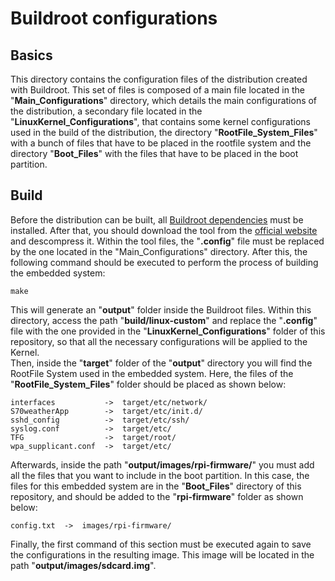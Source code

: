 # Buildroot configurations

## Basics
  
This directory contains the configuration files of the distribution created with Buildroot. This set of files is composed of a main file located in the "**Main_Configurations**" directory, which details the main configurations of the distribution, a secondary file located in the "**LinuxKernel_Configurations**", that contains some kernel configurations used in the build of the distribution, the directory "**RootFile_System_Files**" with a bunch of files that have to be placed in the rootfile system and the directory "**Boot_Files**" with the files that have to be placed in the boot partition.  

## Build

Before the distribution can be built, all [Buildroot dependencies](https://buildroot.org/downloads/manual/manual.html#requirement) must be installed. After that, you should download the tool from the [official website](https://buildroot.org/download.html) and descompress it. Within the tool files, the "**.config**" file must be replaced by the one located in the "Main_Configurations" directory. After this, the following command should be executed to perform the process of building the embedded system:

```
make
```

This will generate an "**output**" folder inside the Buildroot files. Within this directory, access the path "**build/linux-custom**" and replace the "**.config**" file with the one provided in the "**LinuxKernel_Configurations**" folder of this repository, so that all the necessary configurations will be applied to the Kernel.  
Then, inside the "**target**" folder of the "**output**" directory you will find the RootFile System used in the embedded system. Here, the files of the "**RootFile_System_Files**" folder should be placed as shown below:

```
interfaces           ->  target/etc/network/
S70weatherApp        ->  target/etc/init.d/
sshd_config          ->  target/etc/ssh/
syslog.conf          ->  target/etc/
TFG                  ->  target/root/
wpa_supplicant.conf  ->  target/etc/
```

Afterwards, inside the path "**output/images/rpi-firmware/**" you must add all the files that you want to include in the boot partition. In this case, the files for this embedded system are in the "**Boot_Files**" directory of this repository, and should be added to the "**rpi-firmware**" folder as shown below:
```
config.txt  ->  images/rpi-firmware/
```
Finally, the first command of this section must be executed again to save the configurations in the resulting image. This image will be located in the path "**output/images/sdcard.img**".
